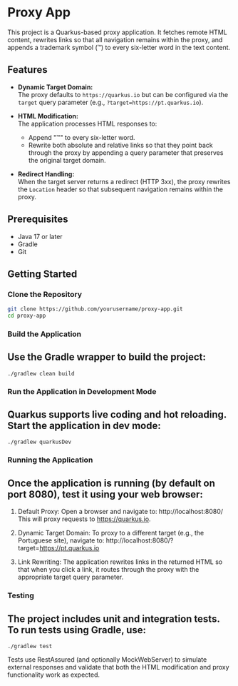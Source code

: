 # Proxy App

This project is a Quarkus-based proxy application. It fetches remote HTML content, rewrites links so that all navigation remains within the proxy, and appends a trademark symbol (™) to every six-letter word in the text content.

## Features

- **Dynamic Target Domain:**  
  The proxy defaults to `https://quarkus.io` but can be configured via the `target` query parameter (e.g., `?target=https://pt.quarkus.io`).

- **HTML Modification:**  
  The application processes HTML responses to:
  - Append "™" to every six-letter word.
  - Rewrite both absolute and relative links so that they point back through the proxy by appending a query parameter that preserves the original target domain.

- **Redirect Handling:**  
  When the target server returns a redirect (HTTP 3xx), the proxy rewrites the `Location` header so that subsequent navigation remains within the proxy.

## Prerequisites

- Java 17 or later
- Gradle
- Git

## Getting Started

### Clone the Repository

```bash
git clone https://github.com/yourusername/proxy-app.git
cd proxy-app
```

### Build the Application
## Use the Gradle wrapper to build the project:
```
./gradlew clean build
```

### Run the Application in Development Mode
## Quarkus supports live coding and hot reloading. Start the application in dev mode:
```
./gradlew quarkusDev
```

### Running the Application
## Once the application is running (by default on port 8080), test it using your web browser:
1. Default Proxy:
Open a browser and navigate to:
http://localhost:8080/
This will proxy requests to https://quarkus.io.

2. Dynamic Target Domain:
To proxy to a different target (e.g., the Portuguese site), navigate to:
http://localhost:8080/?target=https://pt.quarkus.io

3. Link Rewriting:
The application rewrites links in the returned HTML so that when you click a link, it routes through the proxy with the appropriate target query parameter.


### Testing
## The project includes unit and integration tests. To run tests using Gradle, use:

```
./gradlew test
```

Tests use RestAssured (and optionally MockWebServer) to simulate external responses and validate that both the HTML modification and proxy functionality work as expected.

